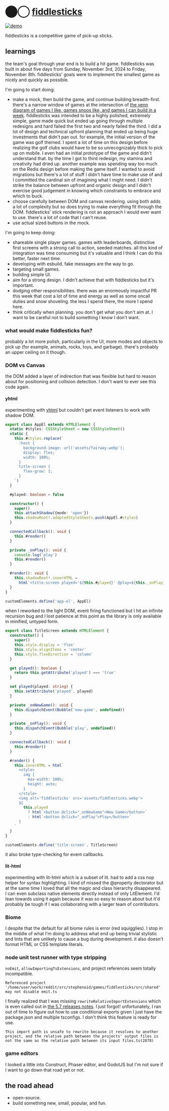 # ⬤◯ [fiddlesticks](https://reddit.com/r/fiddlesticks)

[![demo](resources/screenshot.png)](resources/screenshot.png)

fiddlesticks is a competitive game of pick-up sticks.

## learnings

the team's goal through year end is to build a hit game. fiddlesticks was built in about five days from Sunday, November 3rd, 2024 to Friday, November 8th. fiddlesticks' goals were to implement the smallest game as nicely and quickly as possible.

I'm going to start doing:

- make a mock, then build the game, and continue building breadth-first. there's a narrow window of games at the intersection of [the venn diagram of games I like, games snoos like, and games I can build in a week](https://gamedeveloper.com/business/how-to-choose-what-game-to-make-next-2). fiddlesticks was intended to be a highly polished, extremely simple, game made quick but ended up going through multiple redesigns and hard failed the first two and nearly failed the third. I did a lot of design and technical upfront planning that ended up being huge investments that didn't pan out. for example, the initial version of the game was golf themed. I spent a lot of time on this design before realizing the golf clubs would have to be so unrecognizably thick to pick up on mobile. I even had an initial prototype of the game and didn't understand that. by the time I got to third redesign, my stamina and creativity had dried up. another example was spending way too much on the Redis design before making the game itself. I wanted to avoid migrations but there's a lot of stuff I didn't have time to make use of and I committed the cardinal sin of imagining what I might need. I didn't strike the balance between upfront and organic design and I didn't exercise good judgement in knowing which constraints to embrace and which to buck.
- choose carefully between DOM and canvas rendering. using both adds a lot of complexity but so does trying to make everything fit through the DOM. fiddlesticks' stick rendering is not an approach I would ever want to use. there's a lot of code that I can't reuse.
- use actual sized buttons in the mock.

I'm going to keep doing:

- shareable single player games. games with leaderboards, distinctive first screens with a strong call to action, seeded matches. all this kind of integration was time consuming but it's valuable and I think I can do this better, faster next time.
- developing with esbuild. fake messages are the way to go.
- targeting small games.
- building simple UI.
- aim for a strong design. I didn't achieve that with fiddlesticks but it's important.
- dodging other responsibilities. there was an enormously impactful PR this week that cost a lot of time and energy as well as some oncall duties and snow shoveling. the less I spend there, the more I spend here.
- think critically when planning. you don't get what you don't aim at. I want to be careful not to build something I know I don't want.

### what would make fiddlesticks fun?

probably a lot more polish, particularly in the UI, more modes and objects to pick up (for example, animals, rocks, toys, and garbage). there's probably an upper ceiling on it though.

### DOM vs Canvas

the DOM added a layer of indirection that was flexible but hard to reason about for positioning and collision detection. I don't want to ever see this code again.

#### yhtml

experimenting with [yhtml](https://github.com/dchester/yhtml) but couldn't get event listeners to work with shadow DOM.

```ts
export class AppEl extends HTMLElement {
  static #styles: CSSStyleSheet = new CSSStyleSheet()
  static {
    this.#styles.replace(`
      :host {
        background-image: url('assets/fairway.webp');
        display: flex;
        width: 100%;
      }
      title-screen {
        flex-grow: 1;
      }
    `)
  }

  #played: boolean = false

  constructor() {
    super()
    this.attachShadow({mode: 'open'})
    this.shadowRoot!.adoptedStyleSheets.push(AppEl.#styles)
  }

  connectedCallback(): void {
    this.#render()
  }

  private _onPlay(): void {
    console.log('play')
    this.#render()
  }

  #render(): void {
    this.shadowRoot!.innerHTML =
      html`<title-screen played='${this.#played}' @play=${this._onPlay}></title-screen>`
  }
}

customElements.define('app-el', AppEl)
```

when I reworked to the light DOM, event firing functioned but I hit an infinite recursion bug and I lost patience at this point as the library is only available in minified, untyped form.

```ts
export class TitleScreen extends HTMLElement {
  constructor() {
    super()
    this.style.display = 'flex'
    this.style.alignItems = 'center'
    this.style.flexDirection = 'column'
  }

  get played(): boolean {
    return this.getAttribute('played') === 'true'
  }

  set played(played: string) {
    this.setAttribute('played', played)
  }

  private _onNewGame(): void {
    this.dispatchEvent(Bubble('new-game', undefined))
  }

  private _onPlay(): void {
    this.dispatchEvent(Bubble('play', undefined))
  }

  connectedCallback(): void {
    this.#render()
  }

  #render() {
    this.innerHTML = html`
      <style>
        img {
          max-width: 100%;
          height: auto;
        }
      </style>
      <img alt='fiddlesticks' src='assets/fiddlesticks.webp'>
      ${
        this.played
          ? html`<button @click="_onNewGame">New Game</button>`
          : html`<button @click="_onPlay">Play</button>`
      }
    `
  }
}

customElements.define('title-screen', TitleScreen)
```

it also broke type-checking for event callbacks.

#### lit-html

experimenting with lit-html which is a subset of lit. had to add a css nop helper for syntax highlighting. I kind of missed the @property dectorator but at the same time I loved that all the magic and class hierarchy disappeared. I can even subclass native elements directly instead of only LitElement. I'd lean towards using it again because it was so easy to reason about but it'd probably be tough if I was collaborating with a larger team of contributors.

### Biome

I despite that the default for all biome rules is error (red squigglies). I stop in the middle of what I'm doing to address what end up being trivial stylistic and lints that are unlikely to cause a bug during development. it also doesn't format HTML or CSS template literals.

### node unit test runner with type stripping

`noEmit`, `allowImportingTsExtensions`, and project references seem totally incompatible.

```
Referenced project '/home/user/work/reddit/src/stephenoid/games/fiddlesticks/src/shared' may not disable emit.ts
```

I finally realized that I was missing `rewriteRelativeImportExtensions` which is even called out in [the 5.7 releases notes](https://devblogs.microsoft.com/typescript/announcing-typescript-5-7-rc/). I just forgot! unfortunately, I ran out of time to figure out how to use conditional exports given I just have the package.json and multiple tsconfigs. I don't think this feature is ready for use.

```
This import path is unsafe to rewrite because it resolves to another project, and the relative path between the projects' output files is not the same as the relative path between its input files.ts(2878)
```

### game editors

I looked a little into Construct, Phaser editor, and GodotJS but I'm not sure if I want to go down that road yet or not.

## the road ahead

- open-source.
- build something new, small, popular, and fun.
